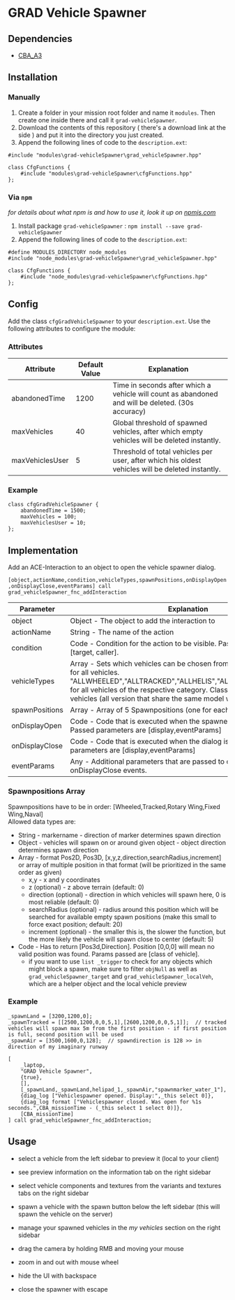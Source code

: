 # GRAD Vehicle Spawner

## Dependencies
* [CBA_A3](https://github.com/CBATeam/CBA_A3)

## Installation
### Manually
1. Create a folder in your mission root folder and name it `modules`. Then create one inside there and call it `grad-vehicleSpawner`.
2. Download the contents of this repository ( there's a download link at the side ) and put it into the directory you just created.
3. Append the following lines of code to the `description.ext`:

```sqf
#include "modules\grad-vehicleSpawner\grad_vehicleSpawner.hpp"

class CfgFunctions {
    #include "modules\grad-vehicleSpawner\cfgFunctions.hpp"
};
```

### Via `npm`
_for details about what npm is and how to use it, look it up on [npmjs.com](https://www.npmjs.com/)_

1. Install package `grad-vehicleSpawner` : `npm install --save grad-vehicleSpawner`
2. Append the following lines of code to the `description.ext`:

```sqf
#define MODULES_DIRECTORY node_modules
#include "node_modules\grad-vehicleSpawner\grad_vehicleSpawner.hpp"

class CfgFunctions {
    #include "node_modules\grad-vehicleSpawner\cfgFunctions.hpp"
};
```

## Config
Add the class `cfgGradVehicleSpawner` to your `description.ext`. Use the following attributes to configure the module:

### Attributes

Attribute       | Default Value | Explanation
----------------|---------------|--------------------------------------------------------------------------------------------------
abandonedTime   | 1200          | Time in seconds after which a vehicle will count as abandoned and will be deleted. (30s accuracy)
maxVehicles     | 40            | Global threshold of spawned vehicles, after which empty vehicles will be deleted instantly.
maxVehiclesUser | 5             | Threshold of total vehicles per user, after which his oldest vehicles will be deleted instantly.

### Example

```sqf
class cfgGradVehicleSpawner {
    abandonedTime = 1500;
    maxVehicles = 100;
    maxVehiclesUser = 10;
};
```

## Implementation
Add an ACE-Interaction to an object to open the vehicle spawner dialog.

`[object,actionName,condition,vehicleTypes,spawnPositions,onDisplayOpen,onDisplayClose,eventParams] call grad_vehicleSpawner_fnc_addInteraction`

Parameter      | Explanation
---------------|---------------------------------------------------------------------------------------
object         | Object - The object to add the interaction to
actionName     | String - The name of the action
condition      | Code - Condition for the action to be visible. Passed parameters are [target, caller].
vehicleTypes   | Array - Sets which vehicles can be chosen from. "ALL" or empty array for all vehicles. "ALLWHEELED","ALLTRACKED","ALLHELIS","ALLPLANES","ALLBOATS" for all vehicles of the respective category. Classnames for only specific vehicles (all version that share the same model will be available).
spawnPositions | Array - Array of 5 Spawnpositions (one for each vehicle type)
onDisplayOpen  | Code - Code that is executed when the spawner dialog is opened. Passed parameters are [display,eventParams]
onDisplayClose | Code - Code that is executed when the dialog is closed. Passed parameters are [display,eventParams]
eventParams    | Any - Additional parameters that are passed to onDisplayOpen and onDisplayClose events.

### Spawnpositions Array

Spawnpositions have to be in order: [Wheeled,Tracked,Rotary Wing,Fixed Wing,Naval]  
Allowed data types are:

* String - markername - direction of marker determines spawn direction
* Object - vehicles will spawn on or around given object - object direction determines spawn direction
* Array - format Pos2D, Pos3D, [x,y,z,direction,searchRadius,increment] or array of multiple position in that format (will be prioritized in the same order as given)
    * x,y - x and y coordinates
    * z (optional) - z above terrain (default: 0)
    * direction (optional) - direction in which vehicles will spawn here, 0 is most reliable (default: 0)
    * searchRadius (optional) - radius around this position which will be searched for available empty spawn positions (make this small to force exact position; default: 20)
    * increment (optional) - the smaller this is, the slower the function, but the more likely the vehicle will spawn close to center (default: 5)
* Code - Has to return [Pos3d,Direction]. Position [0,0,0] will mean no valid position was found. Params passed are [class of vehicle].
    * if you want to use `list _trigger` to check for any objects which might block a spawn, make sure to filter `objNull` as well as `grad_vehicleSpawner_target` and `grad_vehicleSpawner_localVeh`, which are a helper object and the local vehicle preview

### Example

```sqf
_spawnLand = [3200,1200,0];
_spawnTracked = [[2500,1200,0,0,5,1],[2600,1200,0,0,5,1]];  // tracked vehicles will spawn max 5m from the first position - if first position is full, second position will be used
_spawnAir = [3500,1600,0,128];  // spawndirection is 128 >> in direction of my imaginary runway

[
    _laptop,
    "GRAD Vehicle Spawner",
    {true},
    [],
    [_spawnLand,_spawnLand,helipad_1,_spawnAir,"spawnmarker_water_1"],
    {diag_log ["Vehiclespawner opened. Display:",_this select 0]},
    {diag_log format ["Vehiclespawner closed. Was open for %1s seconds.",CBA_missionTime - (_this select 1 select 0)]},
    [CBA_missionTime]
] call grad_vehicleSpawner_fnc_addInteraction;
```

## Usage

* select a vehicle from the left sidebar to preview it (local to your client)
* see preview information on the information tab on the right sidebar
* select vehicle components and textures from the variants and textures tabs on the right sidebar
* spawn a vehicle with the spawn button below the left sidebar (this will spawn the vehicle on the server)
* manage your spawned vehicles in the *my vehicles* section on the right sidebar

* drag the camera by holding RMB and moving your mouse
* zoom in and out with mouse wheel
* hide the UI with backspace
* close the spawner with escape
